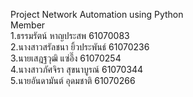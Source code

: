 Project Network Automation using Python<br>
Member<br>
1.ธรรมรัตน์ หาญประสพ 61070083<br>
2.นางสาวสรัลชนา ยิ้วประพันธ์ 61070236<br>
3.นายเสฎฐวุฒิ แซ่อึ๊ง 61070254<br>
4.นางสาวภัศจิรา สุขนาบูรณ์ 61070344<br>
5.นายอันดามันต์ อุดมชาติ 61070266<br>
